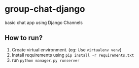 # group-chat-django  
basic chat app using Django Channels

## How to run?
1) Create virtual environment. (eg: Use `virtualenv venv`)
2) Install requirements using `pip install -r requirements.txt`
3) run `python manager.py runserver` 
